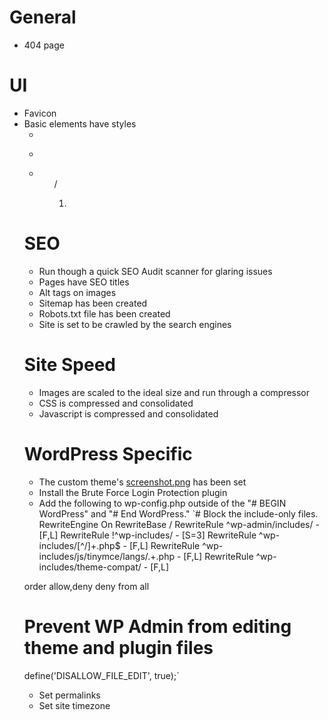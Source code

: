 # General

* 404 page


# UI

* Favicon
* Basic elements have styles
	* <a>
	* <p>
	* <ul>/<ol>
	* <blockquote>


# SEO

* Run though a quick SEO Audit scanner for glaring issues
* Pages have SEO titles
* Alt tags on images
* Sitemap has been created
* Robots.txt file has been created
* Site is set to be crawled by the search engines


# Site Speed

* Images are scaled to the ideal size and run through a compressor
* CSS is compressed and consolidated
* Javascript is compressed and consolidated


# WordPress Specific

* The custom theme's [screenshot.png](https://codex.wordpress.org/Theme_Development#Screenshot) has been set
* Install the Brute Force Login Protection plugin
* Add the following to wp-config.php outside of the "# BEGIN WordPress" and "# End WordPress."
`# Block the include-only files.
RewriteEngine On
RewriteBase /
RewriteRule ^wp-admin/includes/ - [F,L]
RewriteRule !^wp-includes/ - [S=3]
RewriteRule ^wp-includes/[^/]+\.php$ - [F,L]
RewriteRule ^wp-includes/js/tinymce/langs/.+\.php - [F,L]
RewriteRule ^wp-includes/theme-compat/ - [F,L]

order allow,deny
deny from all

# Prevent WP Admin from editing theme and plugin files
define('DISALLOW_FILE_EDIT', true);`
* Set permalinks
* Set site timezone
